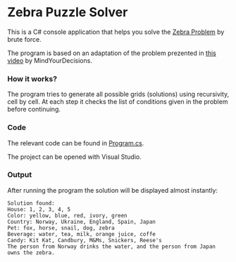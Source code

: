 # Zebra Puzzle Solver

This is a C# console application that helps you solve the [Zebra Problem](https://en.wikipedia.org/wiki/Zebra_Puzzle) by brute force.

The program is based on an adaptation of the problem prezented in [this video](https://youtu.be/cKRAH2maFis) by MindYourDecisions.

### How it works?

The program tries to generate all possible grids (solutions) using recursivity, cell by cell. At each step it checks the list of conditions given in the problem before continuing.

### Code

The relevant code can be found in [Program.cs](./ZebraPuzzleSolver/Program.cs).

The project can be opened with Visual Studio.

### Output

After running the program the solution will be displayed almost instantly:

```
Solution found:
House: 1, 2, 3, 4, 5
Color: yellow, blue, red, ivory, green
Country: Norway, Ukraine, England, Spain, Japan
Pet: fox, horse, snail, dog, zebra
Beverage: water, tea, milk, orange juice, coffe
Candy: Kit Kat, Candbury, M&Ms, Snickers, Reese's
The person from Norway drinks the water, and the person from Japan owns the zebra.
```

